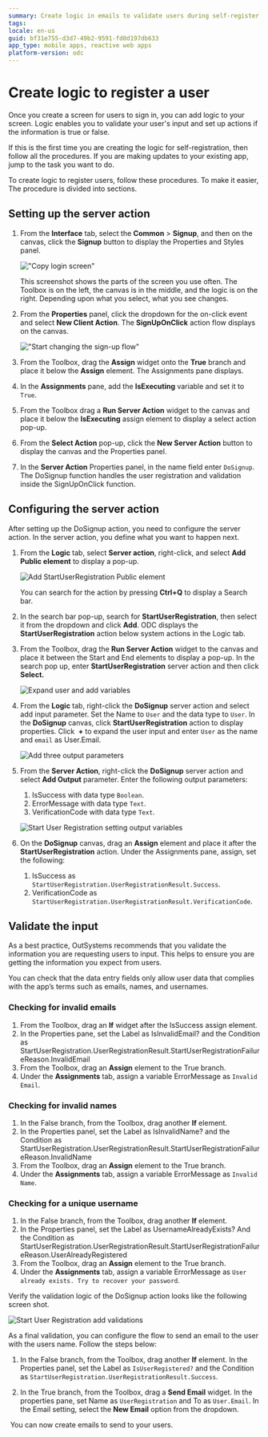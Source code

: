 ```yaml
---
summary: Create logic in emails to validate users during self-register.
tags:
locale: en-us
guid: bf31e755-d3d7-49b2-9591-fd0d197db633
app_type: mobile apps, reactive web apps
platform-version: odc
---
```


# Create logic to register a user

Once you create a screen for users to sign in, you can add logic to your screen. Logic enables you to validate your user's input and set up actions if the information is true or false.

If this is the first time you are creating the logic for self-registration, then follow all the procedures. If you are making updates to your existing app, jump to the task you want to do.
  
To create logic to register users, follow these procedures. To make it easier, The procedure is divided into sections.

## Setting up the server action

1. From the **Interface** tab, select the **Common** > **Signup**, and then on the canvas, click the **Signup** button to display the Properties and Styles panel.

    !["Copy login screen"](images/signup-screen-odcs.png)

    <div class="info" markdown="1">

    This screenshot shows the parts of the screen you use often. The Toolbox is on the left, the canvas is in the middle, and the logic is on the right. Depending upon what you select, what you see changes.

    </div>

1. From the **Properties** panel, click the dropdown for the on-click event and select **New Client Action**. The **SignUpOnClick** action flow displays on the canvas.

    !["Start changing the sign-up flow"](images/starting-signup-flow-odcs.png)

1. From the Toolbox, drag the **Assign** widget onto the **True** branch and place it below the **Assign** element. The Assignments pane displays.
1. In the **Assignments** pane, add the **IsExecuting** variable and set it to `True`.
1. From the Toolbox drag a **Run Server Action** widget to the canvas and place it below the **IsExecuting** assign element to display a select action pop-up.
1. From the **Select Action** pop-up, click the **New Server Action** button to display the canvas and the Properties panel.
1. In the **Server Action** Properties panel, in the name field enter `DoSignup`. The DoSignup function handles the user registration and validation inside the SignUpOnClick function.

## Configuring the server action

After setting up the DoSignup action, you need to configure the server action. In the server action, you define what you want to happen next.   

1. From the **Logic** tab, select **Server action**, right-click, and select **Add Public element** to display a pop-up.

    ![Add StartUserRegistration Public element](images/add-public-element-odcs.png)

    <div class="info" markdown="1">

    You can search for the action by pressing **Ctrl+Q** to display a Search bar.

    </div>

1. In the search bar pop-up, search for **StartUserRegistration**, then select it from the dropdown and click **Add**. ODC displays the **StartUserRegistration** action below system actions in the Logic tab.
1. From the Toolbox, drag the **Run Server Action** widget to the canvas and place it between the Start and End elements to display a pop-up. In the search pop up, enter **StartUserRegistration** server action and then click **Select.**
  
    ![Expand user and add variables](images/expand-user-input-paramenter-odcs.png)

1. From the **Logic** tab, right-click the **DoSignup** server action and select add input parameter. Set the Name to `User` and the data type to `User`. In the **DoSignup** canvas, click **StartUserRegistration** action to display properties. Click  **+** to expand the user input and enter `User` as the name and `email` as User.Email.

    ![Add three output parameters](images/output-paraments-signup-odcs.png)

1. From the **Server Action**, right-click the **DoSignup** server action and select **Add Output** parameter. Enter the following output parameters:
    1. IsSuccess with data type `Boolean`.
    2. ErrorMessage with data type `Text`.
    3. VerificationCode with data type `Text`.

    ![Start User Registration setting output variables](images/star-user-registration-variables-output-odcs.png)

1.  On the **DoSignup** canvas, drag an **Assign** element and place it after the **StartUserRegistration** action. Under the Assignments pane, assign, set the following:
    1.  IsSuccess as `StartUserRegistration.UserRegistrationResult.Success`.
    1.  VerificationCode as `StartUserRegistration.UserRegistrationResult.VerificationCode`.

## Validate the input

As a best practice, OutSystems recommends that you validate the information you are requesting users to input. This helps to ensure you are getting the information you expect from users.

You can check that the data entry fields only allow user data that complies with the app’s terms such as emails, names, and usernames.

### Checking for invalid emails

1. From the Toolbox, drag an **If** widget after the IsSuccess assign element.
1. In the Properties pane, set the Label as IsInvalidEmail? and the Condition as StartUserRegistration.UserRegistrationResult.StartUserRegistrationFailureReason.InvalidEmail
1. From the Toolbox, drag an **Assign** element to the True branch.
1. Under the **Assignments** tab, assign a variable ErrorMessage as `Invalid Email`.

### Checking for invalid names

1. In the False branch, from the Toolbox, drag another **If** element.
1. In the Properties panel, set the Label as IsInvalidName? and the Condition as StartUserRegistration.UserRegistrationResult.StartUserRegistrationFailureReason.InvalidName
1. From the Toolbox, drag an **Assign** element to the True branch.
1. Under the **Assignments** tab, assign a variable ErrorMessage as `Invalid Name`.

### Checking for a unique username

1. In the False branch, from the Toolbox, drag another **If** element.
1. In the Properties panel, set the Label as UsernameAlreadyExists? And the Condition as StartUserRegistration.UserRegistrationResult.StartUserRegistrationFailureReason.UserAlreadyRegistered
1. From the Toolbox, drag an **Assign** element to the True branch.
1. Under the **Assignments** tab, assign a variable ErrorMessage as `User already exists. Try to recover your password`.

Verify the validation logic of the DoSignup action looks like the following screen shot.

![Start User Registration add validations](images/start-user-registration-validations-odcs.png)

As a final validation, you can configure the flow to send an email to the user with the users name. Follow the steps below:

1. In the False branch, from the Toolbox, drag another **If** element. In the Properties panel, set the Label as `IsUserRegistered?` and the Condition as `StartUserRegistration.UserRegistrationResult.Success`.

2. In the True branch, from the Toolbox, drag a **Send Email** widget. In the properties pane, set Name as `UserRegistration` and To as `User.Email`. In the Email setting, select the **New Email** option from the dropdown.


 You can now create emails to send to your users.
